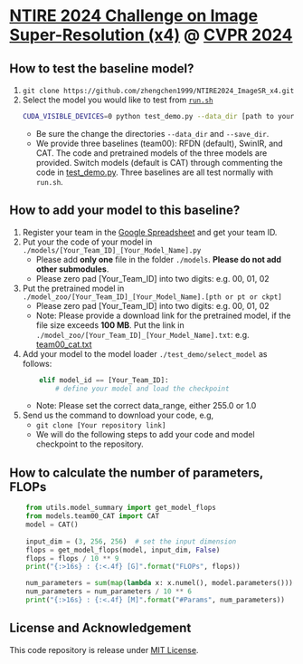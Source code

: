 # [NTIRE 2024 Challenge on Image Super-Resolution (x4)](https://cvlai.net/ntire/2024/) @ [CVPR 2024](https://cvpr.thecvf.com/)

## How to test the baseline model?

1. `git clone https://github.com/zhengchen1999/NTIRE2024_ImageSR_x4.git`
2. Select the model you would like to test from [`run.sh`](./run.sh)
    ```bash
    CUDA_VISIBLE_DEVICES=0 python test_demo.py --data_dir [path to your data dir] --save_dir [path to your save dir] --model_id 0
    ```
    - Be sure the change the directories `--data_dir` and `--save_dir`.
    - We provide three baselines (team00): RFDN (default), SwinIR, and CAT. The code and pretrained models of the three models are provided. Switch models (default is CAT) through commenting the code in [test_demo.py](./test_demo.py#L19). Three baselines are all test normally with `run.sh`.

## How to add your model to this baseline?
1. Register your team in the [Google Spreadsheet](https://docs.google.com/spreadsheets/d/1jblarfHJmhP4saVYdAkURu3nUXYvtFoyh627KT8znPo/edit?usp=sharing) and get your team ID.
2. Put your the code of your model in `./models/[Your_Team_ID]_[Your_Model_Name].py`
   - Please add **only one** file in the folder `./models`. **Please do not add other submodules**.
   - Please zero pad [Your_Team_ID] into two digits: e.g. 00, 01, 02 
3. Put the pretrained model in `./model_zoo/[Your_Team_ID]_[Your_Model_Name].[pth or pt or ckpt]`
   - Please zero pad [Your_Team_ID] into two digits: e.g. 00, 01, 02
   - Note:  Please provide a download link for the pretrained model, if the file size exceeds **100 MB**. Put the link in `./model_zoo/[Your_Team_ID]_[Your_Model_Name].txt`: e.g. [team00_cat.txt](https://github.com/zhengchen1999/NTIRE2024_ImageSR_x4/blob/main/model_zoo/team00_cat.txt)
4. Add your model to the model loader `./test_demo/select_model` as follows:
    ```python
        elif model_id == [Your_Team_ID]:
            # define your model and load the checkpoint
    ```
   - Note: Please set the correct data_range, either 255.0 or 1.0
5. Send us the command to download your code, e.g, 
   - `git clone [Your repository link]`
   - We will do the following steps to add your code and model checkpoint to the repository.
   
## How to calculate the number of parameters, FLOPs

```python
    from utils.model_summary import get_model_flops
    from models.team00_CAT import CAT
    model = CAT()
    
    input_dim = (3, 256, 256)  # set the input dimension
    flops = get_model_flops(model, input_dim, False)
    flops = flops / 10 ** 9
    print("{:>16s} : {:<.4f} [G]".format("FLOPs", flops))

    num_parameters = sum(map(lambda x: x.numel(), model.parameters()))
    num_parameters = num_parameters / 10 ** 6
    print("{:>16s} : {:<.4f} [M]".format("#Params", num_parameters))
```

## License and Acknowledgement
This code repository is release under [MIT License](LICENSE). 
